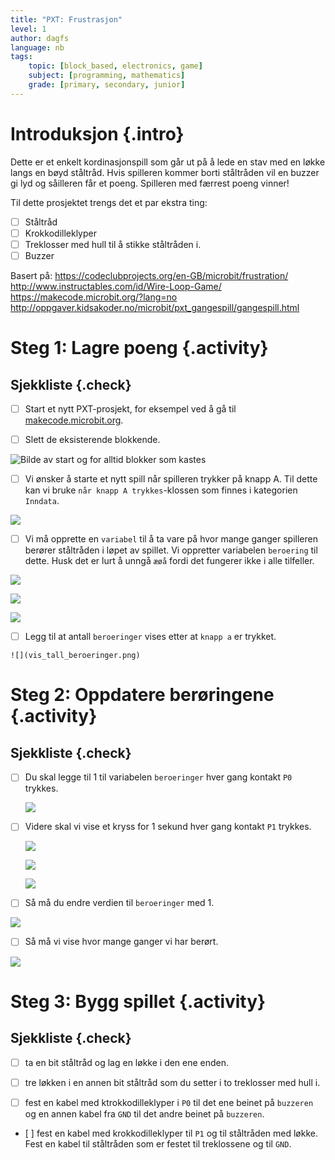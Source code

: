 ```yaml
---
title: "PXT: Frustrasjon"
level: 1
author: dagfs
language: nb
tags:
    topic: [block_based, electronics, game]
    subject: [programming, mathematics]
    grade: [primary, secondary, junior]
---
```


# Introduksjon {.intro}

Dette er et enkelt kordinasjonspill som går ut på å lede en stav med en løkke langs en bøyd ståltråd. Hvis spilleren kommer borti ståltråden vil en buzzer gi lyd og såilleren får et poeng. Spilleren med færrest poeng vinner!

Til dette prosjektet trengs det et par ekstra ting:

- [ ] Ståltråd
- [ ] Krokkodilleklyper
- [ ] Treklosser med hull til å stikke ståltråden i.
- [ ] Buzzer

Basert på: https://codeclubprojects.org/en-GB/microbit/frustration/
http://www.instructables.com/id/Wire-Loop-Game/
https://makecode.microbit.org/?lang=no
http://oppgaver.kidsakoder.no/microbit/pxt_gangespill/gangespill.html

# Steg 1: Lagre poeng {.activity}

## Sjekkliste {.check}

- [ ] Start et nytt PXT-prosjekt, for eksempel ved å gå til
  [makecode.microbit.org](https://makecode.microbit.org/?lang=no).

- [ ] Slett de eksisterende blokkende.

 ![Bilde av start og for alltid blokker som kastes](slett_standard_blokker.png)

- [ ] Vi ønsker å starte et nytt spill når spilleren trykker på knapp A. Til dette kan vi bruke `når knapp A trykkes`-klossen som finnes i kategorien `Inndata`.

 ![](naar_a_trykkes.png)


  - [ ] Vi må opprette en `variabel` til å ta vare på hvor mange ganger spilleren berører ståltråden i løpet av spillet. Vi oppretter variabelen `beroering` til dette. Husk det er lurt å unngå `æøå` fordi det fungerer ikke i alle tilfeller.

   ![](lag_variabel_beroeringer.png)

   ![](lag_variabel_beroeringer2.png)

   ![](variabel_beroeringer.png)



   - [ ] Legg til at antall `beroeringer` vises etter at `knapp a` er trykket.

    ![](vis_tall_beroeringer.png)  

# Steg 2: Oppdatere berøringene {.activity}

## Sjekkliste {.check}

- [ ] Du skal legge til 1 til variabelen `beroeringer` hver gang kontakt `P0` trykkes.

	![](kontakt_p0_trykkes.png)

- [ ] Videre skal vi vise et kryss for 1 sekund hver gang kontakt `P1` trykkes.

  ![](pin1_bilde.png)

  ![](pin1_musikk.png)

  ![](pin1_pause.png)

- [ ] Så må du endre verdien til `beroeringer` med 1.

![](endre_beroeringer.png)

- [ ] Så må vi vise hvor mange ganger  vi har berørt.

![](vis_beroeringer.png)


# Steg 3: Bygg spillet {.activity}


## Sjekkliste {.check}

- [ ] ta en bit ståltråd og lag en løkke i den ene enden.

- [ ] tre løkken i en annen bit ståltråd som du setter i to treklosser med hull i.

- [ ] fest en kabel med ktrokkodilleklyper i `P0` til det ene beinet på `buzzeren` og en annen kabel fra `GND` til det andre beinet på `buzzeren`.

- [ ] fest en kabel med krokkodilleklyper til `P1` og til ståltråden med løkke. Fest en kabel til ståltråden som er festet til treklossene og til `GND`.
